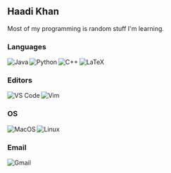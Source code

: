 ## Haadi Khan

Most of my programming is random stuff I'm learning.

<!--<img align="center" src="https://github-readme-stats.vercel.app/api?username=haadi-khan&show_icons=true&include_all_commits=true&theme=onedark&hide_border=true" alt="My github stats" /> -->

### Languages
<img align="left" alt="Java" src="https://img.shields.io/badge/Java-ED8B00?style=for-the-badge&logo=java&logoColor=white"/>
<img align="left" alt="Python" src="https://img.shields.io/badge/Python-3776AB?style=for-the-badge&logo=python&logoColor=white"/>
<img align="left" alt="C++" src="https://img.shields.io/badge/C%2B%2B-00599C?style=for-the-badge&logo=c%2B%2B&logoColor=white"/>
<img alt="LaTeX" src="https://img.shields.io/badge/latex%20-%23008181.svg?&style=for-the-badge&logo=latex&logoColor=white"/>


### Editors
<img align="left" alt="VS Code" src="https://img.shields.io/badge/Visual%20Studio%20Code-0078d7.svg?style=for-the-badge&logo=visual-studio-code&logoColor=white"/>
<img alt="Vim" src="https://img.shields.io/badge/VIM-%2311AB00.svg?style=for-the-badge&logo=vim&logoColor=white"/>


### OS
<img align="left" alt="MacOS" src="https://img.shields.io/badge/mac%20os-000000?style=for-the-badge&logo=macos&logoColor=F0F0F0"/>
<img alt="Linux" src="https://img.shields.io/badge/Linux-FCC624?style=for-the-badge&logo=linux&logoColor=black"/>

### Email
[<img align="left" alt="Gmail" src="https://img.shields.io/badge/Gmail-D14836?style=for-the-badge&logo=gmail&logoColor=white"/>](mailto:hmk68@cornell.edu)
